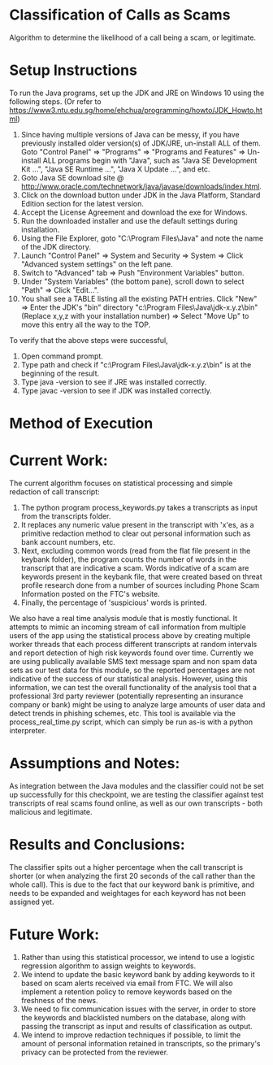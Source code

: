 # Classification of Calls as Scams

Algorithm to determine the likelihood of a call being a scam, or legitimate.

# Setup Instructions

To run the Java programs, set up the JDK and JRE on Windows 10 using the following steps. (Or refer to https://www3.ntu.edu.sg/home/ehchua/programming/howto/JDK_Howto.html)

1. Since having multiple versions of Java can be messy, if you have previously installed older version(s) of JDK/JRE, un-install ALL of them. Goto "Control Panel" ⇒ "Programs" ⇒ "Programs and Features" ⇒ Un-install ALL programs begin with "Java", such as "Java SE Development Kit ...", "Java SE Runtime ...", "Java X Update ...", and etc.
2. Goto Java SE download site @ http://www.oracle.com/technetwork/java/javase/downloads/index.html.
3. Click on the download button under JDK in the Java Platform, Standard Edition section for the latest version.
4. Accept the License Agreement and download the exe for Windows.
5. Run the downloaded installer and use the default settings during installation.
6. Using the File Explorer, goto "C:\Program Files\Java" and note the name of the JDK directory.
7. Launch "Control Panel" ⇒ System and Security ⇒ System ⇒ Click "Advanced system settings" on the left pane.
8. Switch to "Advanced" tab ⇒ Push "Environment Variables" button.
9. Under "System Variables" (the bottom pane), scroll down to select "Path" ⇒ Click "Edit...".
10. You shall see a TABLE listing all the existing PATH entries. Click "New" ⇒ Enter the JDK's "bin" directory "c:\Program Files\Java\jdk-x.y.z\bin" (Replace x,y,z with your installation number) ⇒ Select "Move Up" to move this entry all the way to the TOP.

To verify that the above steps were successful,

1. Open command prompt.
2. Type path and check if "c:\Program Files\Java\jdk-x.y.z\bin" is at the beginning of the result.
3. Type java -version to see if JRE was installed correctly.
4. Type javac -version to see if JDK was installed correctly.

# Method of Execution

# Current Work:
  The current algorithm focuses on statistical processing and simple redaction of call transcript:
1. The python program process_keywords.py takes a transcripts as input from the transcripts folder.
2. It replaces any numeric value present in the transcript with 'x'es, as a primitive redaction method to clear out personal information such as bank account numbers, etc.
3. Next, excluding common words (read from the flat file present in the keybank folder), the program counts the number of words in the transcript that are indicative a scam. Words indicative of a scam are keywords present in the keybank file, that were created based on threat profile research done from a number of sources including Phone Scam Information posted on the FTC's website.
4. Finally, the percentage of 'suspicious' words is printed.
  
  We also have a real time analysis module that is mostly functional. It attempts to mimic an incoming stream of call information from multiple users of the app using the statistical process above by creating multiple worker threads that each process different transcripts at random intervals and report detection of high risk keywords found over time. Currently we are using publically available SMS text message spam and non spam data sets as our test data for this module, so the reported percentages are not indicative of the success of our statistical analysis. However, using this information, we can test the overall functionality of the analysis tool that a professional 3rd party reviewer (potentially representing an insurance company or bank) might be using to analyze large amounts of user data and detect trends in phishing schemes, etc. This tool is available via the process_real_time.py script, which can simply be run as-is with a python interpreter.
  
# Assumptions and Notes:
  As integration between the Java modules and the classifier could not be set up successfully for this checkpoint, we are testing the classifier against test transcripts of real scams found online, as well as our own transcripts - both malicious and legitimate.

# Results and Conclusions:
  The classifier spits out a higher percentage when the call transcript is shorter (or when analyzing the first 20 seconds of the call rather than the whole call). This is due to the fact that our keyword bank is primitive, and needs to be expanded and weightages for each keyword has not been assigned yet.
  
# Future Work:
1. Rather than using this statistical processor, we intend to use a logistic regression algorithm to assign weights to keywords. 
2. We intend to update the basic keyword bank by adding keywords to it based on scam alerts received via email from FTC. We will also implement a retention policy to remove keywords based on the freshness of the news.
3. We need to fix communication issues with the server, in order to store the keywords and blacklisted numbers on the database, along with passing the transcript as input and results of classification as output.
4. We intend to improve redaction techniques if possible, to limit the amount of personal information retained in transcripts, so the primary's privacy can be protected from the reviewer.
